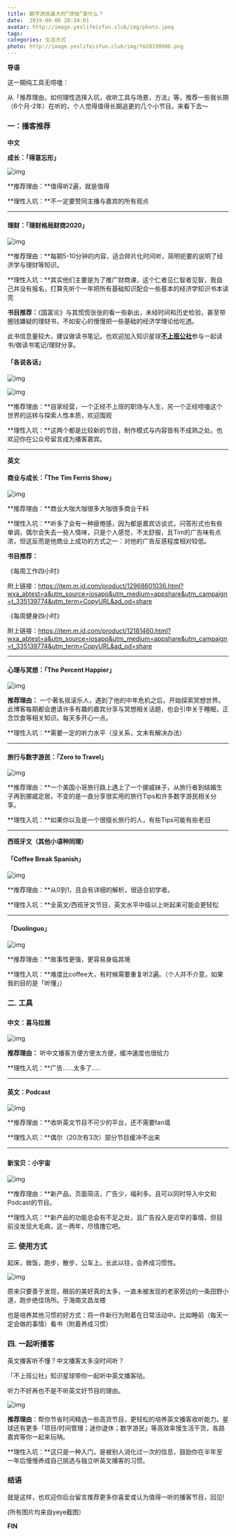 ```yaml
---
title: 数字游民最大的“烦恼”是什么？
date:  2019-09-06 20:34:01
avatar: http://image.yeslifeisfun.club/img/photo.jpeg
tags: 
categories: 生活方式
photo: http://image.yeslifeisfun.club/img/fm20190906.png
---
```


**导语**

这一期纯工具无唠嗑：

从「推荐理由，如何理性选择入坑，收听工具与场景，方法」等，推荐一些我长期（6个月-2年）在听的，个人觉得值得长期追更的几个小节目。来看下去～



### **一：播客推荐**



**中文**



**成长：「得意忘形」**

![img](http://image.yeslifeisfun.club/img/640-20200518143237306.jpeg)



**推荐理由：**值得听2遍，就是值得

**理性入坑：**不一定要赞同主播与嘉宾的所有观点



------

####  

#### **理财：「理财格局财商2020」**

![img](http://image.yeslifeisfun.club/img/640-20200518143207203.jpeg)



**推荐理由：**每期5-10分钟的内容，适合碎片化时间听，简明扼要的说明了经济学与理财等知识。

**理性入坑：**其实他们主要是为了推广财商课，这个仁者见仁智者见智，我自己并没有报名，打算先听个一年把所有基础知识配合一些基本的经济学知识书本读完

**书目推荐：**《国富论》与其慌慌张张的看一些新出，未经时间和历史检验，甚至带圈钱嫌疑的理财书，不如安心的慢慢把一些基础的经济学理论给吃透。

此书信息量较大，建议做读书笔记。也欢迎加入知识星球[**不上班公社**](https://mp.weixin.qq.com/s?__biz=MzU4NjY5NjQxMw==&mid=2247485001&idx=1&sn=7af7dd9a4eb5407d997141f1e5f466cb&chksm=fdf615fbca819cede921b4b62964c335f055cf4b14b8ee740f9133c800309efe9285aa0f611f&scene=38&key=bdb616ae02b9eb56855443c42234c1dd47796fa1efaa9c4d0c58aae5112e235ab28425ad928630f3181c158236aabd908f595aa6e230d087c07ee9c0b3cdc35e348285b0304ed5ebbd483c7f0e284f9f&ascene=3&uin=MzA1NDcxOTk1&devicetype=iMac+MacBookPro11%2C4+OSX+OSX+10.15.4+build(19E287)&version=12040112&nettype=WIFI&lang=zh_CN&fontScale=100&exportkey=AxBcYpasQ3xw1IJdcfPHVGc%3D&pass_ticket=xHprBWxZunt280OC%2FhTiMFdPGR5zE3y2g8Wl%2BpHbP42QvkqKtdQ%2FZ61gfEBPhQ1I&winzoom=1.000000)参与一起读书/做读书笔记/理财分享。



#### **「各说各话」**

![img](http://image.yeslifeisfun.club/img/640-20200518143337274.jpeg)

![img](http://image.yeslifeisfun.club/img/640-20200518143340940.jpeg)



**推荐理由：**自家经营，一个正经不上班的职场与人生，另一个正经唠嗑这个世界的运转与探索人性本质，欢迎围观

**理性入坑：**这两个都是比较新的节目，制作模式与内容皆有不成熟之处。也欢迎你在公众号留言成为播客嘉宾。



------

**英文**

####  

#### **商业与成长：「The Tim Ferris Show」**

![img](http://image.yeslifeisfun.club/img/640-20200518143407095.jpeg)



**推荐理由：**商业大咖大咖很多大咖很多商业干料

**理性入坑：**听多了会有一种疲倦感，因为都是嘉宾访谈式，问答形式也有些单调，偶尔会失去一些人情味，只是个人感觉，不太舒服，且Tim的广告味有点浓，但这反而是他商业上成功的方式之一：对他的广告反感程度相对较低。

**书目推荐：**

《每周工作四小时》

附上链接：https://item.m.jd.com/product/12968601036.html?wxa_abtest=a&utm_source=iosapp&utm_medium=appshare&utm_campaign=t_335139774&utm_term=CopyURL&ad_od=share

《每周健身四小时》

附上链接：https://item.m.jd.com/product/12181460.html?wxa_abtest=a&utm_source=iosapp&utm_medium=appshare&utm_campaign=t_335139774&utm_term=CopyURL&ad_od=share



------

####  

#### **心理与冥想：「The Percent Happier」**

![img](http://image.yeslifeisfun.club/img/640-20200518143422924.jpeg)



**推荐理由：** 一个著名摇滚乐人，遇到了他的中年危机之后，开始探索冥想世界。此博客每期都会邀请许多有趣的嘉宾分享与冥想相关话题，也会引申关于睡眠，正念饮食等相关知识。每天多开心一点。

**理性入坑：**需要一定的听力水平（没关系，文末有解决办法）



------

####  

#### **旅行与数字游民：「Zero to Travel」**

![img](http://image.yeslifeisfun.club/img/640-20200518143207203.jpeg)



**推荐理由：**一个美国小哥旅行路上遇上了一个挪威妹子，从旅行者到结婚生子再到挪威定居，不变的是一直分享很实用的旅行Tips和许多数字游民相关分享。

**理性入坑：**如果你以及是一个很擅长旅行的人，有些Tips可能有些老旧





------

**西班牙文（其他小语种同理）**



#### **「Coffee Break Spanish」**

![img](http://image.yeslifeisfun.club/img/640-20200518143446841.jpeg)



**推荐理由：**从0到1，且会有详细的解析，很适合初学者。

**理性入坑：**全英文/西班牙文节目，英文水平中级以上听起来可能会更轻松



------

####  

#### **「Duolinguo」**

![img](http://image.yeslifeisfun.club/img/640-20200518144221526.jpeg)



**推荐理由：**故事性更强，更容易身临其境

**理性入坑：**难度比coffee大，有时候需要重复听2遍。（个人并不介意，如果我的目的是「听懂」）





### **二. 工具**

###  

#### **中文：喜马拉雅**



![img](http://image.yeslifeisfun.club/img/640-20200518144217317.jpeg)



**推荐理由：** 听中文播客方便方便太方便，缓冲速度也很给力

**理性入坑：**广告......太多了.....

***





#### 英文：Podcast



![img](http://image.yeslifeisfun.club/img/640-20200518144213310.jpeg)



**推荐理由：**收听英文节目不可少的平台，还不需要fan墙

**理性入坑：**偶尔（20次有3次）部分节目缓冲不出来



------

###  

#### **新宝贝：小宇宙**

![img](http://image.yeslifeisfun.club/img/640-20200518144205703.jpeg)



**推荐理由：**新产品，页面简洁，广告少，福利多。且可以同时导入中文和Podcast的节目。

**理性入坑：**新产品的功能总会有不足之处，且广告投入是迟早的事情，但目前没发现大毛病，这一两年，尽情撸它吧。





### **三. 使用方式**



起床，做饭，跑步，散步，公车上。长此以往，会养成习惯性。



![img](http://image.yeslifeisfun.club/img/640-20200518143725856.jpeg)

原来只要善于发现，眼前的美好真的太多，一直未被发现的老家旁边的一条田野小道，跑步绝佳场所。于海南文昌龙楼



也是培养其他习惯的好方式：将一件新行为附着在日常活动中。比如睡前（每天一定会做的事情）看书（附着养成习惯）



### **四. 一起听播客**



英文播客听不懂？中文播客太多没时间听？

「不上班公社」知识星球带你一起听中英文播客哒。

听力不好再也不是不听英文好节目的理由。



![img](http://image.yeslifeisfun.club/img/640-20200518143622825.jpeg)





**推荐理由**：帮你节省时间精选一些高货节目，更轻松的培养英文播客收听能力。星球还有更多「项目/时间管理；迷你退休；数字游民」等高效率慢生活干货，各路嘉宾等你一起来玩呐。

**理性入坑：**这只是一种入门，是被别人消化过一次的信息，鼓励你在半年至一年后慢慢养成自己挑选与独立听英文播客的习惯。





### **结语**



就是这样，也欢迎你后台留言推荐更多你喜爱或认为值得一听的播客节目，回见!



(所有图片均来自yeye截图）

**FIN**